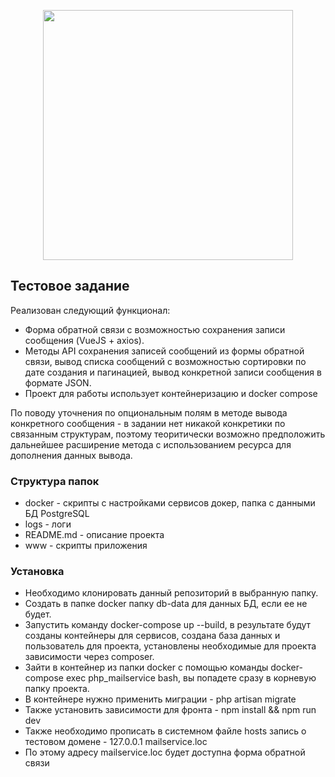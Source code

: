 <p align="center"><a href="https://laravel.com" target="_blank"><img src="https://raw.githubusercontent.com/laravel/art/master/logo-lockup/5%20SVG/2%20CMYK/1%20Full%20Color/laravel-logolockup-cmyk-red.svg" width="400"></a></p>

## Тестовое задание

Реализован следующий функционал:

- Форма обратной связи с возможностью сохранения записи сообщения (VueJS + axios).
- Методы API сохранения записей сообщений из формы обратной связи, вывод списка сообщений с возможностью сортировки по дате создания и пагинацией, вывод конкретной записи сообщения в формате JSON.
- Проект для работы использует контейнеризацию и docker compose

По поводу уточнения по опциональным полям в методе вывода конкретного сообщения - в задании нет никакой конкретики по связанным структурам, поэтому теоритически возможно предположить дальнейшее расширение метода с использованием ресурса для дополнения данных вывода. 

### Структура папок
 - docker - скрипты с настройками сервисов докер, папка с данными БД PostgreSQL
 - logs - логи
 - README.md - описание проекта
 - www - скрипты приложения
 
### Установка
- Необходимо клонировать данный репозиторий в выбранную папку.
- Создать в папке docker папку db-data для данных БД, если ее не будет.
- Запустить команду docker-compose up --build, в результате будут созданы контейнеры для сервисов, создана база данных и пользователь для проекта, установлены необходимые для проекта зависимости через composer.
- Зайти в контейнер из папки docker с помощью команды docker-compose exec php_mailservice bash, вы попадете сразу в корневую папку проекта.
- В контейнере нужно применить миграции - php artisan migrate
- Также установить зависимости для фронта - npm install && npm run dev
- Также необходимо прописать в системном файле hosts запись о тестовом домене - 127.0.0.1  mailservice.loc
- По этому адресу mailservice.loc будет доступна форма обратной связи
